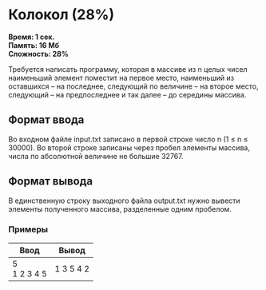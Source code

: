 <h1 class="title">Колокол (28%)</h1>
<p><b>Время: 1 сек.<br>Память: 16 Мб<br>Сложность: 28%</b></p>
<p>Требуется написать программу, которая в массиве из n целых чисел наименьший элемент поместит на первое место, наименьший из оставшихся – на последнее, следующий по величине – на второе место, следующий – на предпоследнее и так далее – до середины массива.</p>
<h2>Формат ввода</h2>
<p>Во входном файле input.txt записано в первой строке число n (1 ≤ n ≤ 30000). Во второй строке записаны через пробел элементы массива, числа по абсолютной величине не большие 32767.</p>
<h2>Формат вывода</h2>
<p>В единственную строку выходного файла output.txt нужно вывести элементы полученного массива, разделенные одним пробелом.</p>
<h3>Примеры</h3>
<table class="sample-tests">
  <thead>
     <tr>
        <th>Ввод</th>
        <th>Вывод</th>
     </tr>
  </thead>
  <tbody>
     <tr>
        <td>5<br>
            1 2 3 4 5</td>
        <td>1 3 5 4 2</td>
     </tr>
  </tbody>
</table>